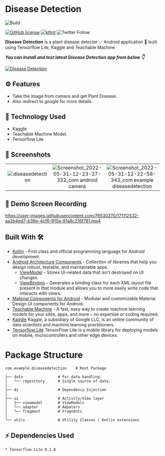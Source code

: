 # Disease Detection

![Build](https://github.com/MohitGupta121/DiseaseDetection/workflows/Build/badge.svg?branch=main)   

[![GitHub license](https://img.shields.io/badge/License-MIT-blue.svg)](LICENSE)
[![ktlint](https://img.shields.io/badge/code%20style-%E2%9D%A4-FF4081.svg)](https://ktlint.github.io/)
![Twitter Follow](https://img.shields.io/twitter/follow/Mohit_Gupta121?label=Follow&style=social) 

**Disease Detection** is a plant disease detecter ✅ Android application 📱 built using Tensorflow Lite, Kaggle and Teachable Machine.

***You can Install and test latest Disease Detection app from below 👇***  

[![Disease Detection](https://img.shields.io/badge/DiseaseDetection✅-APK-red.svg?style=for-the-badge&logo=android)](https://github.com/MohitGupta121/DiseaseDetection/suites/6711576160/artifacts/255441035) 

## ⚙️ Features
* Take the image from camera and get Plant Disease.
* Also redirect to google for more details.

## 🚀 Technology Used

* Kaggle
* Teachable Machine Model.
* Tensorflow Lite

## 📸 Screenshots

||||
|:----------------------------------------:|:-----------------------------------------:|:-----------------------------------------: |
| ![diseasedetection](https://user-images.githubusercontent.com/76530270/171112927-78ed3aa4-2fdc-42e8-9be4-e842aee7733c.jpg) | ![Screenshot_2022-05-31-12-23-27-332_com android camera](https://user-images.githubusercontent.com/76530270/171113244-c10be32c-c473-49fa-9263-f5f3c613d407.jpg) | ![Screenshot_2022-05-31-12-22-58-343_com example diseasedetection](https://user-images.githubusercontent.com/76530270/171113116-43214846-5c3e-4600-9341-07adfe5644d0.jpg) | 

## 🎥 Demo Screen Recording

https://user-images.githubusercontent.com/76530270/171112532-aa2b4ed7-b36e-4cf6-915a-91a8c216f781.mp4


## Built With 🛠
- [Kotlin](https://kotlinlang.org/) - First class and official programming language for Android development.
- [Android Architecture Components](https://developer.android.com/topic/libraries/architecture) - Collection of libraries that help you design robust, testable, and maintainable apps.
  - [ViewModel](https://developer.android.com/topic/libraries/architecture/viewmodel) - Stores UI-related data that isn't destroyed on UI changes. 
  - [ViewBinding](https://developer.android.com/topic/libraries/view-binding) - Generates a binding class for each XML layout file present in that module and allows you to more easily write code that interacts with views.
- [Material Components for Android](https://github.com/material-components/material-components-android) - Modular and customizable Material Design UI components for Android.
- [Teachable Machine](https://teachablemachine.withgoogle.com/) - A fast, easy way to create machine learning models for your sites, apps, and more – no expertise or coding required.
- [Kaggle](https://www.kaggle.com/) Kaggle, a subsidiary of Google LLC, is an online community of data scientists and machine learning practitioners.
- [Tensorflow Lite](https://www.tensorflow.org/lite) TensorFlow Lite is a mobile library for deploying models on mobile, microcontrollers and other edge devices. 


# Package Structure
    
    com.example.diseasedetection    # Root Package
    .
    ├── data                # For data handling.
    │   └── repository      # Single source of data.   
    |
    ├── di                  # Dependency Injection             
    |
    ├── ui                  # Activity/View layer
    │   ├── viewmodel       # ViewModels
    │   └── adapter         # Adpaters
    │   └── fragment        # Fragnents
    |
    └── utils               # Utility Classes / Kotlin extensions
   
       
## ⚡ Dependencies Used
```sh
* Tensorflow Lite 0.1.0
```

